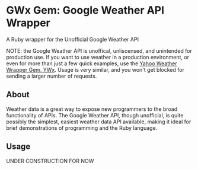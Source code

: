 GWx Gem: Google Weather API Wrapper
===================================
A Ruby wrapper for the Unofficial Google Weather API

NOTE: the Google Weather API is unoffical, unliscensed, and unintended for production use.
If you want to use weather in a production environment, or even for more than just a few quick examples,
use the [Yahoo Weather Wrapper Gem, YWx](https://github.com/aspires/ywx). Usage is very similar, and
you won't get blocked for sending a larger number of requests.

About
-----

Weather data is a great way to expose new programmers to the broad functionality
of APIs. The Google Weather API, though unofficial, is quite possibly the
simplest, easiest weather data API available, making it ideal for brief
demonstrations of programming and the Ruby language.

Usage
-----

UNDER CONSTRUCTION FOR NOW
